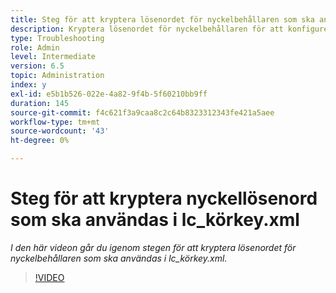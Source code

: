 ```yaml
---
title: Steg för att kryptera lösenordet för nyckelbehållaren som ska användas i lc_körkey.xml
description: Kryptera lösenordet för nyckelbehållaren för att konfigurera i filen lc_körkey.xml
type: Troubleshooting
role: Admin
level: Intermediate
version: 6.5
topic: Administration
index: y
exl-id: e5b1b526-022e-4a82-9f4b-5f60210bb9ff
duration: 145
source-git-commit: f4c621f3a9caa8c2c64b8323312343fe421a5aee
workflow-type: tm+mt
source-wordcount: '43'
ht-degree: 0%

---
```


# Steg för att kryptera nyckellösenord som ska användas i lc_körkey.xml

*I den här videon går du igenom stegen för att kryptera lösenordet för nyckelbehållaren som ska användas i lc_körkey.xml.*

>[!VIDEO](https://video.tv.adobe.com/v/335538?quality=12&learn=on)

